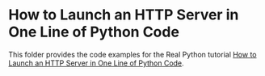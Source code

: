 # How to Launch an HTTP Server in One Line of Python Code

This folder provides the code examples for the Real Python tutorial [How to Launch an HTTP Server in One Line of Python Code](https://realpython.com/python-http-server/).
